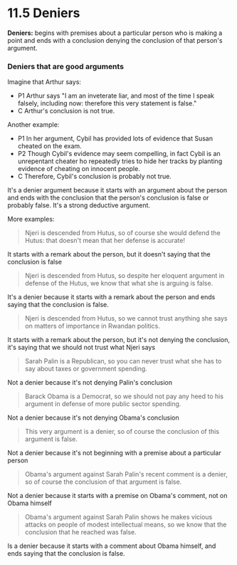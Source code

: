 # 11.5 Deniers

**Deniers:** begins with premises about a particular person who is making a point and ends with a conclusion denying the conclusion of that person's argument.

### Deniers that are good arguments

Imagine that Arthur says:

- P1 Arthur says "I am an inveterate liar, and most of the time I speak falsely, including now: therefore this very statement is false."
- C Arthur's conclusion is not true.

Another example:

- P1 In her argument, Cybil has provided lots of evidence that Susan cheated on the exam.
- P2 Though Cybil's evidence may seem compelling, in fact Cybil is an unrepentant cheater ho repeatedly tries to hide her tracks by planting evidence of cheating on innocent people.
- C Therefore, Cybil's conclusion is probably not true.

It's a denier argument because it starts with an argument about the person and ends with the conclusion that the person's conclusion is false or probably false. It's a strong deductive argument.

More examples:

> Njeri is descended from Hutus, so of course she would defend the Hutus: that doesn't mean that her defense is accurate!

It starts with a remark about the person, but it doesn't saying that the conclusion is false

> Njeri is descended from Hutus, so despite her eloquent argument in defense of the Hutus, we know that what she is arguing is false.

It's a denier because it starts with a remark about the person and ends saying that the conclusion is false.

> Njeri is descended from Hutus, so we cannot trust anything she says on matters of importance in Rwandan politics.

It starts with a remark about the person, but it's not denying the conclusion, it's saying that we should not trust what Njeri says

> Sarah Palin is a Republican, so you can never trust what she has to say about taxes or government spending.

Not a denier because it's not denying Palin's conclusion

> Barack Obama is a Democrat, so we should not pay any heed to his argument in defense of more public sector spending.

Not a denier because it's not denying Obama's conclusion

> This very argument is a denier, so of course the conclusion of this argument is false.

Not a denier because it's not beginning with a premise about a particular person

> Obama's argument against Sarah Palin's recent comment is a denier, so of course the conclusion of that argument is false.

Not a denier because it starts with a premise on Obama's comment, not on Obama himself

> Obama's argument against Sarah Palin shows he makes vicious attacks on people of modest intellectual means, so we know that the conclusion that he reached was false.

Is a denier because it starts with a comment about Obama himself, and ends saying that the conclusion is false.